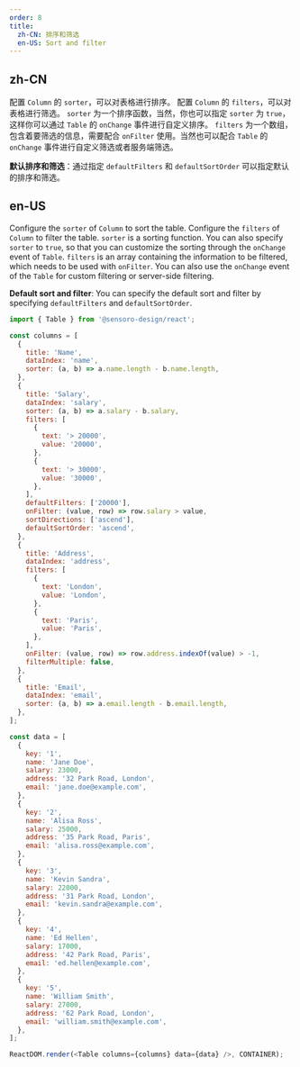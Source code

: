 ```yaml
---
order: 8
title:
  zh-CN: 排序和筛选
  en-US: Sort and filter
---
```


## zh-CN

配置 `Column` 的 `sorter`，可以对表格进行排序。
配置 `Column` 的 `filters`，可以对表格进行筛选。
`sorter` 为一个排序函数，当然，你也可以指定 `sorter` 为 `true`，这样你可以通过 `Table` 的 `onChange` 事件进行自定义排序。
`filters` 为一个数组，包含着要筛选的信息，需要配合 `onFilter` 使用。当然也可以配合 `Table` 的 `onChange` 事件进行自定义筛选或者服务端筛选。

**默认排序和筛选**：通过指定 `defaultFilters` 和 `defaultSortOrder` 可以指定默认的排序和筛选。

## en-US

Configure the `sorter` of `Column` to sort the table.
Configure the `filters` of `Column` to filter the table.
`sorter` is a sorting function. You can also specify `sorter` to `true`, so that you can customize the sorting through the `onChange` event of `Table`.
`filters` is an array containing the information to be filtered, which needs to be used with `onFilter`. You can also use the `onChange` event of the `Table` for custom filtering or server-side filtering.

**Default sort and filter**: You can specify the default sort and filter by specifying `defaultFilters` and `defaultSortOrder`.

```js
import { Table } from '@sensoro-design/react';

const columns = [
  {
    title: 'Name',
    dataIndex: 'name',
    sorter: (a, b) => a.name.length - b.name.length,
  },
  {
    title: 'Salary',
    dataIndex: 'salary',
    sorter: (a, b) => a.salary - b.salary,
    filters: [
      {
        text: '> 20000',
        value: '20000',
      },
      {
        text: '> 30000',
        value: '30000',
      },
    ],
    defaultFilters: ['20000'],
    onFilter: (value, row) => row.salary > value,
    sortDirections: ['ascend'],
    defaultSortOrder: 'ascend',
  },
  {
    title: 'Address',
    dataIndex: 'address',
    filters: [
      {
        text: 'London',
        value: 'London',
      },
      {
        text: 'Paris',
        value: 'Paris',
      },
    ],
    onFilter: (value, row) => row.address.indexOf(value) > -1,
    filterMultiple: false,
  },
  {
    title: 'Email',
    dataIndex: 'email',
    sorter: (a, b) => a.email.length - b.email.length,
  },
];

const data = [
  {
    key: '1',
    name: 'Jane Doe',
    salary: 23000,
    address: '32 Park Road, London',
    email: 'jane.doe@example.com',
  },
  {
    key: '2',
    name: 'Alisa Ross',
    salary: 25000,
    address: '35 Park Road, Paris',
    email: 'alisa.ross@example.com',
  },
  {
    key: '3',
    name: 'Kevin Sandra',
    salary: 22000,
    address: '31 Park Road, London',
    email: 'kevin.sandra@example.com',
  },
  {
    key: '4',
    name: 'Ed Hellen',
    salary: 17000,
    address: '42 Park Road, Paris',
    email: 'ed.hellen@example.com',
  },
  {
    key: '5',
    name: 'William Smith',
    salary: 27000,
    address: '62 Park Road, London',
    email: 'william.smith@example.com',
  },
];

ReactDOM.render(<Table columns={columns} data={data} />, CONTAINER);
```
